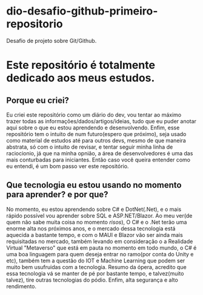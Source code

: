 # dio-desafio-github-primeiro-repositorio
Desafio de projeto sobre Git/Github.


# Este repositório é totalmente dedicado aos meus estudos.

## Porque eu criei?

  Eu criei este repositório como um diário do dev, vou tentar ao máximo trazer todas as informações/dados/artigos/ideias, tudo que eu puder anotar aqui sobre o que eu estou aprendendo e desenvolvendo. Enfim, esse repositório tem o intuito de num futuro(espero que próximo), seja usado como material de estudos até para outros devs, mesmo de que maneira abstrata, só com o intuito de revisar, e tentar seguir minha linha de raciocionio, já que na minha opnião, a área de desenvolvedores é uma das mais conturbadas para iniciantes. Então caso você queira entender como eu entendi, é um bom passo ver este repositório.
  
  
## Que tecnologia eu estou usando no momento para aprender? e por que?
 
  No momento, eu estou aprendendo sobre C# e DotNet(.Net), e o mais rápido possível vou aprender sobre SQL e ASP.NET/Blazor. Ao meu ver(de quem não sabe muita coisa no momento *risos*), O C# e o .Net terão uma enorme alta nos próximos anos, e o mercado dessa tecnologia está aquecida a bastante tempo, e com o MAUI e Blazor vão ser ainda mais requisitadas no mercado, também levando em consideração o a Realidade Virtual "Metaverso" que está em pauta no momento em todo mundo, o C# é uma boa linguagem para quem deseja entrar no ramo(por conta do Unity e etc), também tem a questão do IOT e Machine Learning que podem ser muito bem usufruidas com a tecnologia. Resumo da ópera, acredito que essa tecnologia vá se manter de pé por bastante tempo, e talvez(muito talvez), tire outras tecnologias do pódio. Enfim, alta segurança e alto rendimento.

